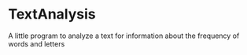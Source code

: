 # TextAnalysis
A little program to analyze a text for information about the frequency of words and letters
